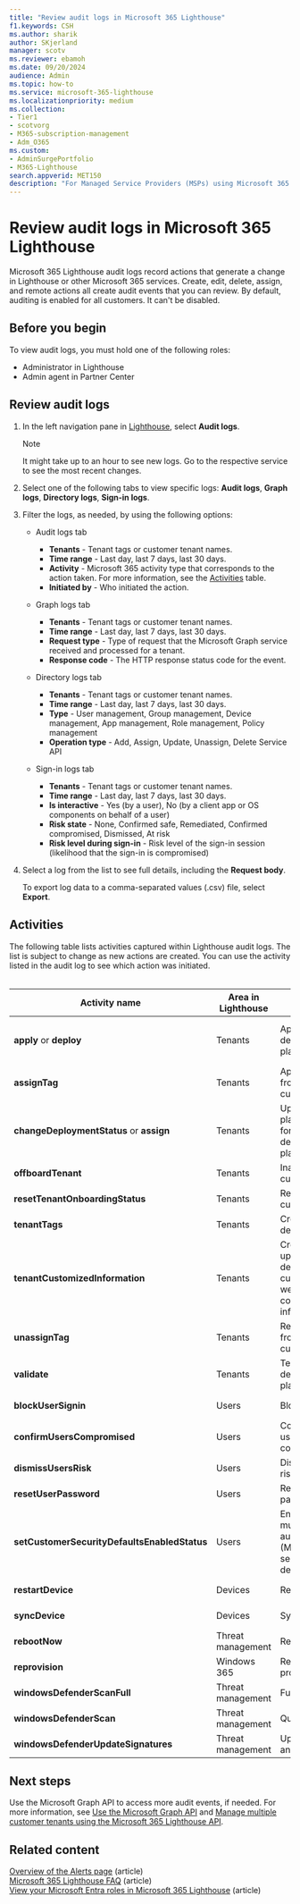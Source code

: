 ```yaml
---
title: "Review audit logs in Microsoft 365 Lighthouse"
f1.keywords: CSH
ms.author: sharik
author: SKjerland
manager: scotv
ms.reviewer: ebamoh
ms.date: 09/20/2024
audience: Admin
ms.topic: how-to
ms.service: microsoft-365-lighthouse
ms.localizationpriority: medium
ms.collection:
- Tier1
- scotvorg
- M365-subscription-management
- Adm_O365
ms.custom:
- AdminSurgePortfolio
- M365-Lighthouse                         
search.appverid: MET150
description: "For Managed Service Providers (MSPs) using Microsoft 365 Lighthouse, learn how to review audit logs."
---
```


# Review audit logs in Microsoft 365 Lighthouse

Microsoft 365 Lighthouse audit logs record actions that generate a change in Lighthouse or other Microsoft 365 services. Create, edit, delete, assign, and remote actions all create audit events that you can review. By default, auditing is enabled for all customers. It can't be disabled.

## Before you begin

To view audit logs, you must hold one of the following roles:

- Administrator in Lighthouse
- Admin agent in Partner Center
 
## Review audit logs

1. In the left navigation pane in <a href="https://go.microsoft.com/fwlink/p/?linkid=2168110" target="_blank">Lighthouse</a>, select **Audit logs**.

    > [!NOTE]
    > It might take up to an hour to see new logs. Go to the respective service to see the most recent changes.

2. Select one of the following tabs to view specific logs: **Audit logs**, **Graph logs**, **Directory logs**, **Sign-in logs**.

2. Filter the logs, as needed, by using the following options:
    - Audit logs tab
        - **Tenants** - Tenant tags or customer tenant names.
        - **Time range** - Last day, last 7 days, last 30 days.
        - **Activity** - Microsoft 365 activity type that corresponds to the action taken. For more information, see the [Activities](#activities) table.
        - **Initiated by** - Who initiated the action.

    - Graph logs tab
        - **Tenants** - Tenant tags or customer tenant names.
        - **Time range** - Last day, last 7 days, last 30 days.
        - **Request type** - Type of request that the Microsoft Graph service received and processed for a tenant.
        - **Response code** - The HTTP response status code for the event.

    - Directory logs tab
        - **Tenants** - Tenant tags or customer tenant names.
        - **Time range** - Last day, last 7 days, last 30 days.
        - **Type** - User management, Group management, Device management, App management, Role management, Policy management
        - **Operation type** - Add, Assign, Update, Unassign, Delete Service API

    - Sign-in logs tab 
        - **Tenants** - Tenant tags or customer tenant names.
        - **Time range** - Last day, last 7 days, last 30 days.
        - **Is interactive** - Yes (by a user), No (by a client app or OS components on behalf of a user)
        - **Risk state** - None, Confirmed safe, Remediated, Confirmed compromised, Dismissed, At risk
        - **Risk level during sign-in** - Risk level of the sign-in session (likelihood that the sign-in is compromised)

3. Select a log from the list to see full details, including the **Request body**.

    To export log data to a comma-separated values (.csv) file, select **Export**.

## Activities

The following table lists activities captured within Lighthouse audit logs. The list is subject to change as new actions are created. You can use the activity listed in the audit log to see which action was initiated.<br><br>

| Activity name | Area in Lighthouse | Action initiated | Service impacted |
|--|--|--|--|
| **apply** or **deploy** | Tenants | Apply a deployment plan | Microsoft Entra ID, Microsoft Intune |
| **assignTag** | Tenants | Apply a tag from a customer | Lighthouse |
| **changeDeploymentStatus** or **assign** | Tenants | Update action plan status for deployment plan | Lighthouse |
| **offboardTenant** | Tenants | Inactivate a customer | Lighthouse |
| **resetTenantOnboardingStatus** | Tenants | Reactivate a customer | Lighthouse |
| **tenantTags** | Tenants | Create or delete a tag | Lighthouse |
| **tenantCustomizedInformation** | Tenants | Create, update, or delete a customer website or contact information | Lighthouse |
| **unassignTag** | Tenants | Remove a tag from a customer | Lighthouse |
| **validate** | Tenants | Test a deployment plan | Microsoft Entra ID |
| **blockUserSignin** | Users | Block sign-in | Microsoft Entra ID |
| **confirmUsersCompromised** | Users | Confirm a user is compromised | Microsoft Entra ID |
| **dismissUsersRisk** | Users | Dismiss user risk | Microsoft Entra ID |
| **resetUserPassword** | Users | Reset password | Microsoft Entra ID |
| **setCustomerSecurityDefaultsEnabledStatus** | Users | Enable multifactor authentication (MFA) with security defaults | Microsoft Entra ID |
| **restartDevice** | Devices | Restart | Microsoft Intune |
| **syncDevice** | Devices | Sync | Microsoft Intune |
| **rebootNow** | Threat management | Reboot | Microsoft Intune |
| **reprovision** | Windows 365 | Retry provisioning | Windows 365 |
| **windowsDefenderScanFull** | Threat management | Full scan | Microsoft Intune |
| **windowsDefenderScan** | Threat management | Quick scan | Microsoft Intune |
| **windowsDefenderUpdateSignatures** | Threat management | Update antivirus | Microsoft Intune |

## Next steps

Use the Microsoft Graph API to access more audit events, if needed. For more information, see [Use the Microsoft Graph API](/graph/use-the-api) and [Manage multiple customer tenants using the Microsoft 365 Lighthouse API](/graph/managedtenants-concept-overview).

## Related content

[Overview of the Alerts page](m365-lighthouse-alerts-overview.md) (article)\
[Microsoft 365 Lighthouse FAQ](m365-lighthouse-faq.yml) (article)\
[View your Microsoft Entra roles in Microsoft 365 Lighthouse](m365-lighthouse-view-your-roles.md) (article)
